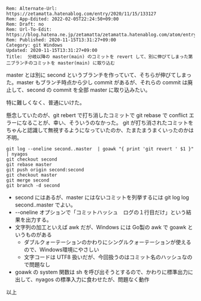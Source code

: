 ```header
Rem: Alternate-Url: https://zetamatta.hatenablog.com/entry/2020/11/15/133127
Rem: App-Edited: 2022-02-05T22:24:50+09:00
Rem: Draft: no
Rem: Url-To-Edit: https://blog.hatena.ne.jp/zetamatta/zetamatta.hatenablog.com/atom/entry/26006613652928817
Rem: Published: 2020-11-15T13:31:27+09:00
Category: git Windows
Updated: 2020-11-15T13:31:27+09:00
Title:  分岐以降の master(main) のコミットを revert して、別に伸びてしまった第二ブランチのコミットを master(main) に取り込む
```
master とは別に second というブランチを作っていて、そちらが伸びてしまった。master もブランチ時点から少し commit があるが、それらの commit は廃止して、second の commit を全部 master に取り込みたい。

特に難しくなく、普通にいけた。

懸念していたのが、git rebert で打ち消したコミットで git rebase で conflict エラーになることが、幸い、そういうのなかった。 git が打ち消されたコミットをちゃんと認識して無視するようになっていたのか、たまたまうまくいったのかは不明。


```
git log --oneline second..master  | goawk "{ print 'git revert ' $1 }" | nyagos
git checkout second
git rebase master
git push origin second:second
git checkout master
git merge second
git branch -d second
```

- second にはあるが、master にはないコミットを列挙するには git log log second..master でよい。
- --oneline オプションで「コミットハッシュ　ログの１行目だけ」という結果を出力する。
- 文字列の加工といえば awk だが、Windows には Go製の awk で goawk というものがある
    - ダブルクォーテーションのかわりにシングルクォーテーションが使えるので、Windows環境にやさしい
    - 文字コードは UTF8 扱いだが、今回扱うのはコミット名のハッシュなので問題なし
- goawk の system 関数は sh を呼び出そうとするので、かわりに標準出力に出して、nyagos の標準入力に食わせたが、問題なく動作

以上
